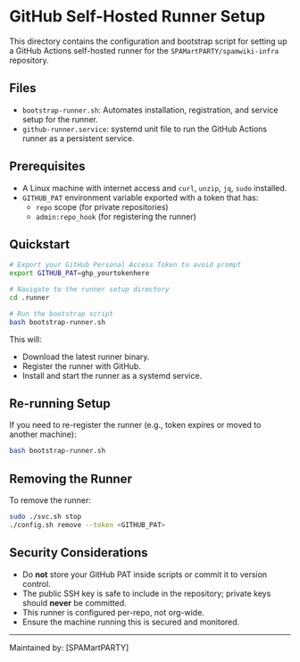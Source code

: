 # GitHub Self-Hosted Runner Setup

This directory contains the configuration and bootstrap script for setting up a GitHub Actions self-hosted runner for the `SPAMartPARTY/spamwiki-infra` repository.

## Files

- `bootstrap-runner.sh`: Automates installation, registration, and service setup for the runner.
- `github-runner.service`: systemd unit file to run the GitHub Actions runner as a persistent service.

## Prerequisites

- A Linux machine with internet access and `curl`, `unzip`, `jq`, `sudo` installed.
- `GITHUB_PAT` environment variable exported with a token that has:
  - `repo` scope (for private repositories)
  - `admin:repo_hook` (for registering the runner)

## Quickstart

```bash
# Export your GitHub Personal Access Token to avoid prompt
export GITHUB_PAT=ghp_yourtokenhere

# Navigate to the runner setup directory
cd .runner

# Run the bootstrap script
bash bootstrap-runner.sh
```

This will:
- Download the latest runner binary.
- Register the runner with GitHub.
- Install and start the runner as a systemd service.

## Re-running Setup

If you need to re-register the runner (e.g., token expires or moved to another machine):

```bash
bash bootstrap-runner.sh
```

## Removing the Runner

To remove the runner:

```bash
sudo ./svc.sh stop
./config.sh remove --token <GITHUB_PAT>
```

## Security Considerations

- Do **not** store your GitHub PAT inside scripts or commit it to version control.
- The public SSH key is safe to include in the repository; private keys should **never** be committed.
- This runner is configured per-repo, not org-wide.
- Ensure the machine running this is secured and monitored.

---

Maintained by: [SPAMartPARTY]
